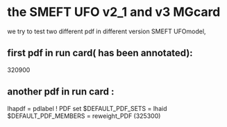 #   the SMEFT UFO v2_1 and v3 MGcard
we try to test two different pdf in different version SMEFT UFOmodel, 
## first  pdf  in run card( has been annotated):
320900
## another pdf in run card :
lhapdf = pdlabel ! PDF set
$DEFAULT_PDF_SETS = lhaid
$DEFAULT_PDF_MEMBERS = reweight_PDF
(325300)
